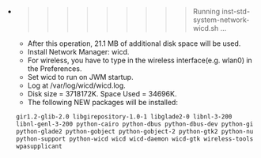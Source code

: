 * >>>>>>>>> Running inst-std-system-network-wicd.sh ...
  * After this operation, 21.1 MB of additional disk space will be used.
  * Install Network Manager: wicd.
  * For wireless, you have to type in the wireless interface(e.g. wlan0) in the Preferences.
  * Set wicd to run on JWM startup.
  * Log at /var/log/wicd/wicd.log.
  * Disk size = 3718172K. Space Used = 34696K.
  * The following NEW packages will be installed:
  ```bash
  gir1.2-glib-2.0 libgirepository-1.0-1 libglade2-0 libnl-3-200
  libnl-genl-3-200 python-cairo python-dbus python-dbus-dev python-gi
  python-glade2 python-gobject python-gobject-2 python-gtk2 python-numpy
  python-support python-wicd wicd wicd-daemon wicd-gtk wireless-tools
  wpasupplicant
  ```
